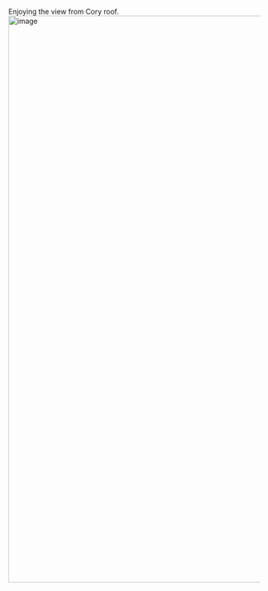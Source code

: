 Enjoying the view from Cory roof.
<img width="2016" height="1134" alt="image" src="https://github.com/user-attachments/assets/0db160c2-206f-4c4f-b762-b7c63a33073a" />

<!--
**NotYiLongMa/NotYiLongMa** is a ✨ _special_ ✨ repository because its `README.md` (this file) appears on your GitHub profile.

Here are some ideas to get you started:

- 🔭 I’m currently working on ...
- 🌱 I’m currently learning ...
- 👯 I’m looking to collaborate on ...
- 🤔 I’m looking for help with ...
- 💬 Ask me about ...
- 📫 How to reach me: ...
- 😄 Pronouns: ...
- ⚡ Fun fact: ...
-->
